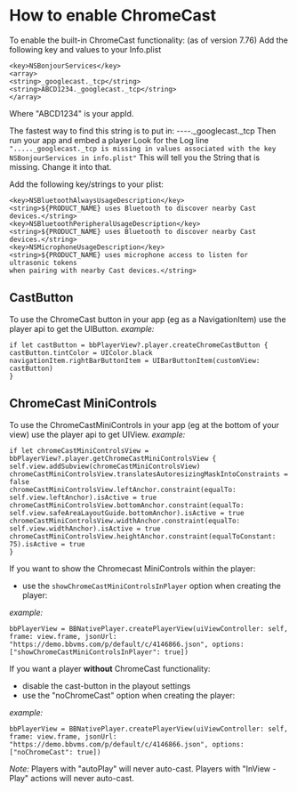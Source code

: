 # How to enable ChromeCast

To enable the built-in ChromeCast functionality:  (as of version 7.76)
Add the following key and values to your Info.plist

    <key>NSBonjourServices</key>
    <array>
    <string>_googlecast._tcp</string>
    <string>ABCD1234._googlecast._tcp</string>
    </array>

Where "ABCD1234" is your appId. 

The fastest way to find this string is to put in:
----._googlecast._tcp
Then run your app and embed a player
Look for the Log line `"....._googlecast._tcp is missing in values associated with the key NSBonjourServices in info.plist"`
This will tell you the String that is missing. Change it into that.


Add the following key/strings to your plist:

    <key>NSBluetoothAlwaysUsageDescription</key>
    <string>${PRODUCT_NAME} uses Bluetooth to discover nearby Cast devices.</string>
    <key>NSBluetoothPeripheralUsageDescription</key>
    <string>${PRODUCT_NAME} uses Bluetooth to discover nearby Cast devices.</string>	
    <key>NSMicrophoneUsageDescription</key>
    <string>${PRODUCT_NAME} uses microphone access to listen for ultrasonic tokens
    when pairing with nearby Cast devices.</string>

## CastButton
To use the ChromeCast button in your app (eg as a NavigationItem) use the player api to get the UIButton.
*example:*

    if let castButton = bbPlayerView?.player.createChromeCastButton {
    castButton.tintColor = UIColor.black
    navigationItem.rightBarButtonItem = UIBarButtonItem(customView: castButton)
    }

## ChromeCast MiniControls
To use the ChromeCastMiniControls in your app (eg at the bottom of your view) use the player api to get UIView.
*example:*

    if let chromeCastMiniControlsView = bbPlayerView?.player.getChromeCastMiniControlsView {
    self.view.addSubview(chromeCastMiniControlsView)
    chromeCastMiniControlsView.translatesAutoresizingMaskIntoConstraints = false
    chromeCastMiniControlsView.leftAnchor.constraint(equalTo: self.view.leftAnchor).isActive = true
    chromeCastMiniControlsView.bottomAnchor.constraint(equalTo:  self.view.safeAreaLayoutGuide.bottomAnchor).isActive = true
    chromeCastMiniControlsView.widthAnchor.constraint(equalTo: self.view.widthAnchor).isActive = true
    chromeCastMiniControlsView.heightAnchor.constraint(equalToConstant: 75).isActive = true
    }


If you want to show the Chromecast MiniControls within the player:
- use the `showChromeCastMiniControlsInPlayer` option when creating the player:

*example:*

    bbPlayerView = BBNativePlayer.createPlayerView(uiViewController: self, frame: view.frame, jsonUrl: "https://demo.bbvms.com/p/default/c/4146866.json", options: ["showChromeCastMiniControlsInPlayer": true])


If you want a player **without** ChromeCast functionality:

- disable the cast-button in the playout settings
- use the "noChromeCast" option when creating the player:

*example:*

    bbPlayerView = BBNativePlayer.createPlayerView(uiViewController: self, frame: view.frame, jsonUrl: "https://demo.bbvms.com/p/default/c/4146866.json", options: ["noChromeCast": true])


*Note:*
Players with "autoPlay" will never auto-cast.
Players with "InView - Play" actions will never auto-cast.
